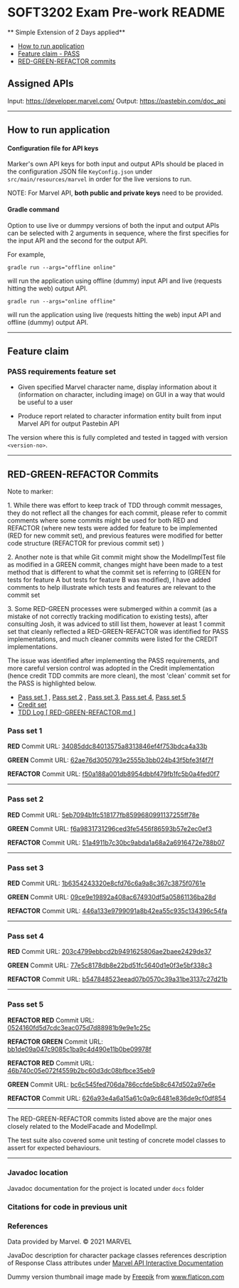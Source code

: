 # SOFT3202 Exam Pre-work README
** Simple Extension of 2 Days applied**
* [How to run application](#how-to-run-application)
* [Feature claim - PASS](#feature-claim)
* [RED-GREEN-REFACTOR commits](#red-green-refactor-commits)

## Assigned APIs

Input: https://developer.marvel.com/ Output: https://pastebin.com/doc_api

---

## How to run application

#### Configuration file for API keys

Marker's own API keys for both input and output APIs should be placed in the configuration JSON file `KeyConfig.json` under `src/main/resources/marvel` in order for the live versions to run.

NOTE: For Marvel API, **both public and private keys** need to be provided.

#### Gradle command

Option to use live or dummpy versions of both the input and output APIs can be selected with 2 arguments in sequence, where the first specifies for the input API and the second for the output API.

For example,

`gradle run --args="offline online"`

will run the application using offline (dummy) input API and live (requests hitting the web) output API.

`gradle run --args="online offline"`

will run the application using  live (requests hitting the web) input API and offline (dummy) output API.

---
## Feature claim
### PASS requirements feature set

- Given specified Marvel character name, display information about it (information on character, including image) on GUI in a way that would be useful to a user

- Produce report related to character information entity built from input Marvel API for output Pastebin API

The version where this is fully completed and tested in tagged with version `<version-no>`.

---

## RED-GREEN-REFACTOR Commits

Note to marker: 
<p>1. While there was effort to keep track of TDD through commit messages, they do not reflect all the changes for each commit, 
please refer to commit comments where some commits might be used for both RED and REFACTOR 
(where new tests were added for feature to be implemented (RED for new commit set), and previous features were modified for better code structure (REFACTOR for previous commit set) )</p>

<p>2. Another note is that while Git commit might show the ModelImplTest file as modified in a GREEN commit, changes might have been made to a test method that is different to what the commit set is referring to (GREEN for tests for feature A but tests for feature B was modified), I have added comments to help illustrate which tests and features are relevant to the commit set</p>

<p>3. Some RED-GREEN processes were submerged within a commit (as a mistake of not correctly tracking modification to existing tests), after consulting Josh, it was adviced to still list them, however at least 1 commit set that cleanly reflected a RED-GREEN-REFACTOR was identified for PASS implementations, and much cleaner commits were listed for the CREDIT implementations.</p>


<p>The issue was identified after implementing the PASS requirements, and more careful version control was adopted in the Credit implementation (hence credit TDD commits are more clean), the most 'clean' commit set for the PASS is highlighted below.</p>

* [Pass set 1](#pass-set-1) , [Pass set 2](#pass-set-2) , [Pass set 3](#pass-set-3), [Pass set 4](#pass-set-4), [Pass set 5](#pass-set-5)
* [Credit set](#credit-set)
* <a href="https://github.sydney.edu.au/hcha8985/SCD2_2021_Exam/blob/master/RED-GREEN-REFACTOR.md">TDD Log [ RED-GREEN-REFACTOR.md ]</a>


### Pass set 1
**RED** Commit URL: <a href="https://github.sydney.edu.au/hcha8985/SCD2_2021_Exam/commit/34085ddc84013575a8313846ef4f753bdca4a33b">34085ddc84013575a8313846ef4f753bdca4a33b</a>

**GREEN** Commit URL: <a href="https://github.sydney.edu.au/hcha8985/SCD2_2021_Exam/commit/62ae76d3050793e2555b3bb024b43f5bfe3f4f7f">62ae76d3050793e2555b3bb024b43f5bfe3f4f7f</a>

**REFACTOR** Commit URL: <a href="https://github.sydney.edu.au/hcha8985/SCD2_2021_Exam/commit/f50a188a001db8954dbbf479fb1fc5b0a4fed0f7">f50a188a001db8954dbbf479fb1fc5b0a4fed0f7</a>

---
### Pass set 2
**RED** Commit URL: <a href="https://github.sydney.edu.au/hcha8985/SCD2_2021_Exam/commit/5eb7094b1fc518177fb8599680991137255ff78e">5eb7094b1fc518177fb8599680991137255ff78e</a>

**GREEN** Commit URL: <a href="https://github.sydney.edu.au/hcha8985/SCD2_2021_Exam/commit/f6a9831731296ced3fe5456f86593b57e2ec0ef3">f6a9831731296ced3fe5456f86593b57e2ec0ef3</a>

**REFACTOR** Commit URL: <a href="https://github.sydney.edu.au/hcha8985/SCD2_2021_Exam/commit/51a4911b7c30bc9abda1a68a2a6916472e788b07">51a4911b7c30bc9abda1a68a2a6916472e788b07</a>

---

### Pass set 3
**RED** Commit URL: <a href="https://github.sydney.edu.au/hcha8985/SCD2_2021_Exam/commit/1b6354243320e8cfd76c6a9a8c367c3875f0761e">1b6354243320e8cfd76c6a9a8c367c3875f0761e</a>

**GREEN** Commit URL: <a href="https://github.sydney.edu.au/hcha8985/SCD2_2021_Exam/commit/09ce9e19892a408ac674930df5a05861136ba28d">09ce9e19892a408ac674930df5a05861136ba28d</a>

**REFACTOR** Commit URL: <a href="https://github.sydney.edu.au/hcha8985/SCD2_2021_Exam/commit/446a133e9799091a8b42ea55c935c134396c54fa">446a133e9799091a8b42ea55c935c134396c54fa</a>

---

### Pass set 4
**RED** Commit URL: <a href="https://github.sydney.edu.au/hcha8985/SCD2_2021_Exam/commit/203c4799ebbcd2b9491625806ae2baee2429de37">203c4799ebbcd2b9491625806ae2baee2429de37</a>

**GREEN** Commit URL: <a href="https://github.sydney.edu.au/hcha8985/SCD2_2021_Exam/commit/77e5c8178db8e22bd51fc5640d1e0f3e5bf338c3">77e5c8178db8e22bd51fc5640d1e0f3e5bf338c3</a>

**REFACTOR** Commit URL: <a href="https://github.sydney.edu.au/hcha8985/SCD2_2021_Exam/commit/b547848523eead07b0570c39a31be3137c27d21b">b547848523eead07b0570c39a31be3137c27d21b</a>

---

### Pass set 5

**REFACTOR RED** Commit URL: <a href="https://github.sydney.edu.au/hcha8985/SCD2_2021_Exam/commit/0524160fd5d7cdc3eac075d7d88981b9e9e1c25c">0524160fd5d7cdc3eac075d7d88981b9e9e1c25c</a>

**REFACTOR GREEN** Commit URL: <a href="https://github.sydney.edu.au/hcha8985/SCD2_2021_Exam/commit/bb1de09a047c9085c1ba9c4d490e11b0be09978f">bb1de09a047c9085c1ba9c4d490e11b0be09978f</a>

**REFACTOR RED** Commit URL: <a href="https://github.sydney.edu.au/hcha8985/SCD2_2021_Exam/commit/46b740c05e072f4559b2bc60d3dc08bfbce35eb9">46b740c05e072f4559b2bc60d3dc08bfbce35eb9</a>

**GREEN** Commit URL: <a href="https://github.sydney.edu.au/hcha8985/SCD2_2021_Exam/commit/bc6c545fed706da786ccfde5b8c647d502a97e6e">bc6c545fed706da786ccfde5b8c647d502a97e6e</a>

**REFACTOR** Commit URL: <a href="https://github.sydney.edu.au/hcha8985/SCD2_2021_Exam/commit/626a93e4a6a15a61c0a9c6481e836de9cf0df854">626a93e4a6a15a61c0a9c6481e836de9cf0df854</a>

---

The RED-GREEN-REFACTOR commits listed above are the major ones closely related to the ModelFacade and ModelImpl.

The test suite also covered some unit testing of concrete model classes to assert for expected behaviours.

---

### Javadoc location

Javadoc documentation for the project is located under `docs` folder
  
### Citations for code in previous unit


### References

Data provided by Marvel. © 2021 MARVEL</a>

JavaDoc description for character package classes references description of Response Class attributes under <a href="https://developer.marvel.com/docs#!/public/getCreatorCollection_get_0">Marvel API Interactive Documentation</a>

Dummy version thumbnail image made by <a href="https://www.freepik.com" title="Freepik">Freepik</a> from <a href="https://www.flaticon.com/free-icon/kitty_763704?term=hero&related_id=763704" title="Flaticon">www.flaticon.com</a></div>


